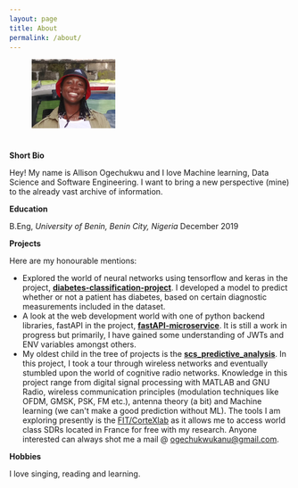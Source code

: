 ```yaml
---
layout: page
title: About
permalink: /about/
---
```

<figure style="width: 150px; height:150px">
    <img src="/images/photo-ohgay.jpg" alt="photo ohgay">
</figure>

**Short Bio**

Hey! My name is Allison Ogechukwu and I love Machine learning,  Data Science and Software Engineering. I want to bring a new perspective (mine) to the already vast archive of information. 

**Education**

B.Eng, *University of Benin, Benin City, Nigeria* December 2019

**Projects**

Here are my honourable mentions:

- Explored the world of neural networks using tensorflow and keras in the project, [**diabetes-classification-project**](https://github.com/AllisonOge/diabetes-classification-project). I developed a model to predict whether or not a patient has diabetes, based on certain diagnostic measurements included in the dataset.
- A look at the web development world with one of python backend libraries, fastAPI in the project, [**fastAPI-microservice**](https://github.com/AllisonOge/fastAPI_microservice). It is still a work in progress but primarily, I have gained some understanding of JWTs and ENV variables amongst others.
- My oldest child in the tree of projects is the [**scs_predictive_analysis**](https://github.com/AllisonOge/scs_predictive_analysis). In this project, I took a tour through wireless networks and eventually stumbled upon the world of cognitive radio networks. Knowledge in this project range from digital signal processing with MATLAB and GNU Radio, wireless communication principles (modulation techniques like OFDM, GMSK, PSK, FM etc.), antenna theory (a bit) and Machine learning (we can't make a good prediction without ML). The tools I am exploring presently is the [FIT/CorteXlab](http://www.cortexlab.fr/) as it allows me to access world class SDRs located in France for free with my research. Anyone interested can always shot me a mail @ [ogechukwukanu@gmail.com](mailto:ogechukwukanu@gmail.com).

**Hobbies**

I love singing, reading and learning.